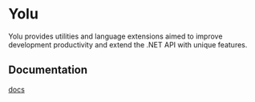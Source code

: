 # Yolu

Yolu provides utilities and language extensions aimed to improve development productivity
and extend the .NET API with unique features. 

## Documentation

[docs](./docs)